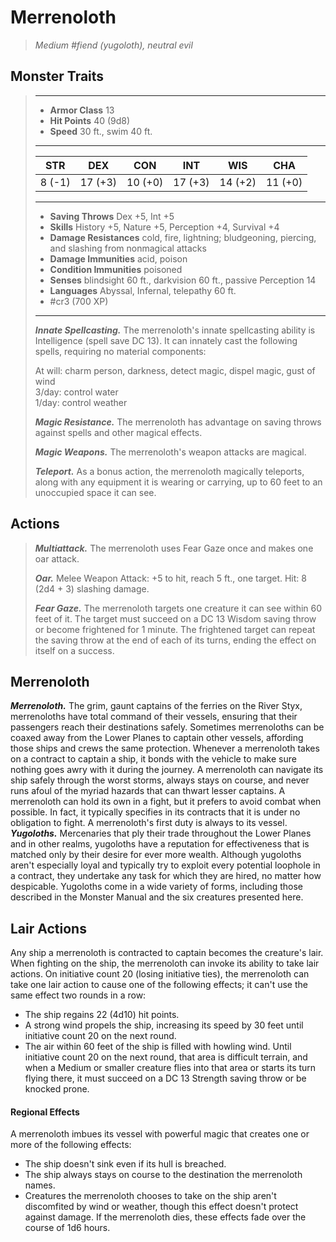 # Merrenoloth
>*Medium #fiend (yugoloth), neutral evil*
## Monster Traits
>___
>- **Armor Class** 13
>- **Hit Points** 40 (9d8)
>- **Speed** 30 ft., swim 40 ft.
>___
>|STR|DEX|CON|INT|WIS|CHA|
>|:---:|:---:|:---:|:---:|:---:|:---:|
>|8 (-1)|17 (+3)|10 (+0)|17 (+3)|14 (+2)|11 (+0)|
>___
>- **Saving Throws** Dex +5, Int +5
>- **Skills** History +5, Nature +5, Perception +4, Survival +4
>- **Damage Resistances** cold, fire, lightning; bludgeoning, piercing, and slashing from nonmagical attacks
>- **Damage Immunities** acid, poison
>- **Condition Immunities** poisoned
>- **Senses** blindsight 60 ft., darkvision 60 ft., passive Perception 14
>- **Languages** Abyssal, Infernal, telepathy 60 ft.
>- #cr3 (700 XP)
>___
>***Innate Spellcasting.*** The merrenoloth's innate spellcasting ability is Intelligence (spell save DC 13). It can innately cast the following spells, requiring no material components:  
>
>At will: charm person, darkness, detect magic, dispel magic, gust of wind  
>3/day: control water  
>1/day: control weather  
>
>
>***Magic Resistance.*** The merrenoloth has advantage on saving throws against spells and other magical effects.  
>
>***Magic Weapons.*** The merrenoloth's weapon attacks are magical.  
>
>***Teleport.*** As a bonus action, the merrenoloth magically teleports, along with any equipment it is wearing or carrying, up to 60 feet to an unoccupied space it can see.  
>
## Actions
>***Multiattack.*** The merrenoloth uses Fear Gaze once and makes one oar attack.  
>
>***Oar.*** Melee Weapon Attack: +5 to hit, reach 5 ft., one target. Hit: 8 (2d4 + 3) slashing damage.  
>
>***Fear Gaze.*** The merrenoloth targets one creature it can see within 60 feet of it. The target must succeed on a DC 13 Wisdom saving throw or become frightened for 1 minute. The frightened target can repeat the saving throw at the end of each of its turns, ending the effect on itself on a success.
## Merrenoloth
***Merrenoloth.*** The grim, gaunt captains of the ferries on the River Styx, merrenoloths have total command of their vessels, ensuring that their passengers reach their destinations safely. Sometimes merrenoloths can be coaxed away from the Lower Planes to captain other vessels, affording those ships and crews the same protection.
Whenever a merrenoloth takes on a contract to captain a ship, it bonds with the vehicle to make sure nothing goes awry with it during the journey. A merrenoloth can navigate its ship safely through the worst storms, always stays on course, and never runs afoul of the myriad hazards that can thwart lesser captains.
A merrenoloth can hold its own in a fight, but it prefers to avoid combat when possible. In fact, it typically specifies in its contracts that it is under no obligation to fight. A merrenoloth's first duty is always to its vessel.
***Yugoloths.*** Mercenaries that ply their trade throughout the Lower Planes and in other realms, yugoloths have a reputation for effectiveness that is matched only by their desire for ever more wealth. Although yugoloths aren't especially loyal and typically try to exploit every potential loophole in a contract, they undertake any task for which they are hired, no matter how despicable. Yugoloths come in a wide variety of forms, including those described in the Monster Manual and the six creatures presented here.
## Lair Actions
Any ship a merrenoloth is contracted to captain becomes the creature's lair. When fighting on the ship, the merrenoloth can invoke its ability to take lair actions. On initiative count 20 (losing initiative ties), the merrenoloth can take one lair action to cause one of the following effects; it can't use the same effect two rounds in a row:
- The ship regains 22 (4d10) hit points.
- A strong wind propels the ship, increasing its speed by 30 feet until initiative count 20 on the next round.
- The air within 60 feet of the ship is filled with howling wind. Until initiative count 20 on the next round, that area is difficult terrain, and when a Medium or smaller creature flies into that area or starts its turn flying there, it must succeed on a DC 13 Strength saving throw or be knocked prone.
#### Regional Effects
A merrenoloth imbues its vessel with powerful magic that creates one or more of the following effects:
- The ship doesn't sink even if its hull is breached.
- The ship always stays on course to the destination the merrenoloth names.
- Creatures the merrenoloth chooses to take on the ship aren't discomfited by wind or weather, though this effect doesn't protect against damage.
If the merrenoloth dies, these effects fade over the course of 1d6 hours.